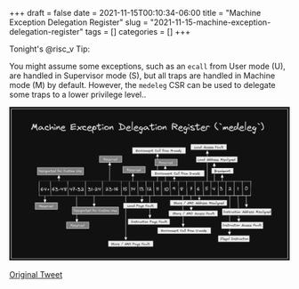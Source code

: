 +++ 
draft = false
date = 2021-11-15T00:10:34-06:00
title = "Machine Exception Delegation Register"
slug = "2021-11-15-machine-exception-delegation-register" 
tags = []
categories = []
+++

Tonight's @risc_v Tip:

You might assume some exceptions, such as an `ecall` from User mode (U), are handled in Supervisor mode (S), but all traps are handled in Machine mode (M) by default. However, the `medeleg` CSR can be used to delegate some traps to a lower privilege level..

![21-11-15](../static/risc-v-tips/21-11-15.png)

[Original Tweet](https://twitter.com/hasheddan/status/1460417769485254658?s=20)